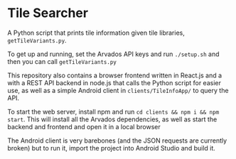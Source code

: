 # Tile Searcher
A Python script that prints tile information given tile libraries, `getTileVariants.py`.

To get up and running, set the Arvados API keys and run `./setup.sh` and then you can call `getTileVariants.py`

This repository also contains a browser frontend written in React.js and a with a REST API backend in node.js that calls the Python script for easier use, as well as a simple Android client in `clients/TileInfoApp/` to query the API.

To start the web server, install npm and run `cd clients && npm i && npm start`. This will install all the Arvados dependencies, as well as start the backend and frontend and open it in a local browser

The Android client is very barebones (and the JSON requests are currently broken) but to run it, import the project into Android Studio and build it.
